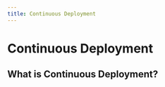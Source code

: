 ```yaml
---
title: Continuous Deployment
---
```


# Continuous Deployment  <Badge text="beta" type="warning"/>

## What is Continuous Deployment?
